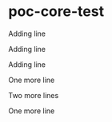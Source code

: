 # poc-core-test

Adding line

Adding line


Adding line

One more line

Two more lines

One more line
